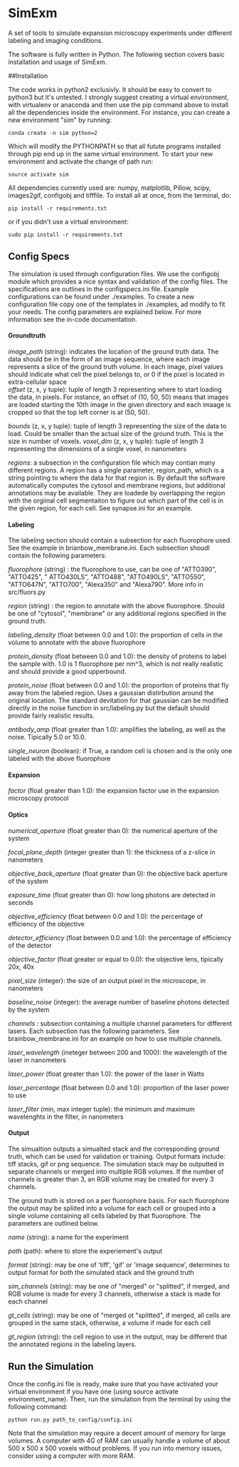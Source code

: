 # SimExm
A set of tools to simulate expansion microscopy experiments under different labeling and imaging conditions. 

The software is fully written in Python. The following section covers basic installation and usage of SimExm.


##Installation

The code works in python2 exclusivly. It should be easy to convert to python3 but it's untested.
I strongly suggest creating a virtual environment, with virtualenv or anaconda and then use the pip command above to install all the dependencies inside the environment. For instance, you can create a new environment "sim" by running:

`conda create -n sim python=2`

Which will modify the PYTHONPATH so that all futute programs installed through pip end up in the same virtual environment.
To start your new environment and activate the change of path run: 

`source activate sim` 

All dependencies currently used are: numpy, matplotlib, Pillow, scipy, images2gif, configobj and tifffile. 
To install all at once, from the terminal, do:

`pip install -r requirements.txt`  

or if you didn't  use a virtual environment:

`sudo pip install -r requirements.txt`

## Config Specs

The simulation is used through configuration files. We use the configobj module which provides a nice syntax and validation of the config files.
The specifications are outlines in the configspecs.ini file. Example configurations can be found under ./examples. To create a new configuration file copy one of the templates in ./examples, ad modify to fit your needs. The config parameters are explained below. For more information see the in-code documentation.

#### Groundtruth

*image_path* (string): indicates the location of the ground truth data. The data should be in the form of an image sequence, where each image represents a slice of the ground truth volume. In each image, pixel values should indicate what cell the pixel belongs to, or 0 if the pixel
is located in extra-cellular space  
*offset* (z, x, y tuple): tuple of length 3 representing where to start loading the data, in pixels. For instance, an offset of (10, 50, 50) means that images are loaded starting the 10th image in the given directory and each imaage is cropped so that the top left corner is at (50, 50).

*bounds* (z, x, y tuple): tuple of length 3 representing the size of the data to load. Could be smaller than the actual size of the ground truth. This is the size in number of voxels.
*voxel_dim*  (z, x, y tuple): tuple of length 3 representing the dimensions of a single voxel, in nanometers

*regions*: a subsection in the configuration file which may contian many different regions. A region has a single parameter, region_path, which is a string pointing to where the data for that region is. By default the software automatically computes the cytosol and membrane regions, but additional annotations may be available. They are loadede by overlapping the region with the orgiinal cell segmentaiton to figure out which part of the cell is in the given region, for each cell. See synapse.ini for an example.

#### Labeling

The labeling section should contain a subsection for each fluorophore used. See the example in brianbow_membrane.ini.
Each subsection shoudl contain the following parameters:

*fluorophore* (string) : the fluorophore to use, can be one of "ATTO390", "ATTO425", " ATTO430LS", "ATTO488", "ATTO490LS", "ATTO550", "ATTO647N", "ATTO700", "Alexa350" and "Alexa790". More info in src/fluors.py

*region* (string) : the region to annotate with the above fluorophore. Should be one of "cytosol", "membrane" or any additional regions specified in the ground truth.

*labeling_density* (float between 0.0 and 1.0): the proportion of cells in the volume to annotate with the above fluorophore

*protein_density* (float between 0.0 and 1.0): the density of proteins to label the sample with. 1.0 is 1 fluorophore per nm^3, which is not really realistic and should provide a good upperbound.

*protein_noise* (float between 0.0 and 1.0): the proportion of proteins that fly away from the labeled region. Uses a gaussian distirbution around the original location. The standard devitation for that gaussian can be modified directly in the noise function in src/labeling.py but the default should provide fairly realistic results.

*antibody_amp* (float greater than 1.0): amplifies the labeling, as well as the noise. Tipically 5.0 or 10.0.

*single_neuron* (boolean): if True, a random cell is chosen and is the only one labeled with the above fluorophore

#### Expansion

*factor* (float greater than 1.0): the expansion factor use in the expansion microscopy protocol

#### Optics
	
*numerical_aperture* (float greater than 0): the numerical aperture of the system

*focal_plane_depth* (integer greater than 1): the thickness of a z-slice in nanometers

*objective_back_aperture* (float greater than 0): the objective back aperture of the system

*exposure_time* (float greater than 0): how long photons are detected in seconds

*objective_efficiency* (float between 0.0 and 1.0): the percentage of efficiency of the objective

*detector_efficiency* (float between 0.0 and 1.0): the percentage of efficiency of the detector

*objective_factor* (float greater or equal to 0.0): the objective lens, tipically 20x, 40x

*pixel_size* (integer): the size of an output pixel in the microscope, in nanometers

*baseline_noise* (integer): the average number of baseline photons detected by the system
	
*channels* : subsection containing a multiple channel parameters for different lasers. Each subsection has the following parameters. See brainbow_membrane.ini for an example on how to use multiple channels.

*laser_wavelength* (ineteger between 200 and 1000): the wavelength of the laser in nanometers

*laser_power* (float greater than 1.0): the power of the laser in Watts

*laser_percentage* (float between 0.0 and 1.0): proportion of the laser power to use

*laser_filter* (min, max integer tuple): the minimum and maximum wavelenghts in the filter, in nanometers

#### Output

The simualtion outputs a simualted stack and the corresponding ground truth, which can be used for validation or training.
Output formats include: tiff stacks, gif or png sequence. The simulation stack may be outputted in separate channels or merged
into multiple RGB volumes. If the number of channels is greater than 3, an RGB volume may be created for every 3 channels.

The ground truth is stored on a per fluorophore basis. For each fluorophore the output may be spliited into a volume for each cell
or grouped into a single volume containing all cells labeled by that fluorophore. The parameters are outlined below.

*name* (string): a name for the experiment

*path* (path): where to store the experiement's output

*format* (string): may be one of 'tiff', 'gif' or 'image sequence', determines to output format for both the simulated stack and the ground truth

*sim_channels* (string): may be one of "merged" or "splitted", if merged, and RGB volume is made for every 3 channels, otherwise a stack is made for each channel

*gt_cells* (string): may be one of "merged ot "splitted", if merged, all cells are grouped in the same stack, otherwise, a volume if made for each cell

*gt_region* (string): the cell region to use in the output, may be different that the annotated regions in the labeling layers.

## Run the Simulation

Once the config.ini file is ready, make sure that you have activated your virtual environment if you have one (using source activate environment_name). Then, run the simulation from the terminal by using the following command:

`python run.py path_to_config/config.ini`

Note that the simulation may require a decent amount of memory for large volumes. A computer with 4G of RAM can usually handle a volume of about 500 x 500 x 500 voxels without problems. If you run into memory issues, consider using a computer with more RAM.





